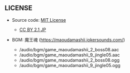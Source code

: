 ## LICENSE

- Source code: [MIT License](./LICENSE)

    - [CC BY 2.1 JP](https://creativecommons.org/licenses/by/2.1/jp/)

- BGM: 魔王魂 (https://maoudamashii.jokersounds.com/)
    
    - /audio/bgm/game_maoudamashii_2_boss08.aac
    - /audio/bgm/game_maoudamashii_9_jingle05.aac
    - /audio/bgm/game_maoudamashii_2_boss08.ogg
    - /audio/bgm/game_maoudamashii_9_jingle05.ogg
